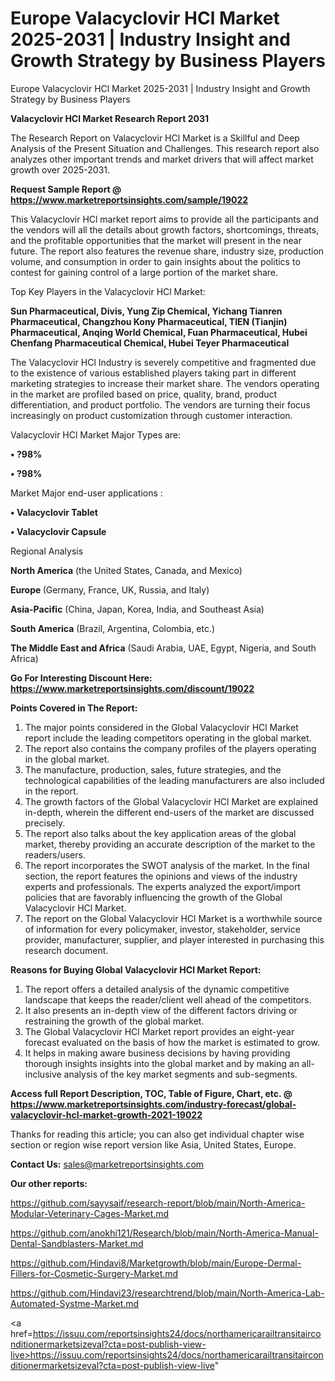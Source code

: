 # Europe Valacyclovir HCl Market 2025-2031 | Industry Insight and Growth Strategy by Business Players
Europe Valacyclovir HCl Market 2025-2031 | Industry Insight and Growth Strategy by Business Players

<strong>Valacyclovir HCl Market Research Report 2031</strong>

The Research Report on Valacyclovir HCl Market is a Skillful and Deep Analysis of the Present Situation and Challenges. This research report also analyzes other important trends and market drivers that will affect market growth over 2025-2031.

<strong>Request Sample Report @ <a href=https://www.marketreportsinsights.com/sample/19022>https://www.marketreportsinsights.com/sample/19022</a></strong>

This Valacyclovir HCl market report aims to provide all the participants and the vendors will all the details about growth factors, shortcomings, threats, and the profitable opportunities that the market will present in the near future. The report also features the revenue share, industry size, production volume, and consumption in order to gain insights about the politics to contest for gaining control of a large portion of the market share.

Top Key Players in the Valacyclovir HCl Market:

<strong>Sun Pharmaceutical, Divis, Yung Zip Chemical, Yichang Tianren Pharmaceutical, Changzhou Kony Pharmaceutical, TIEN (Tianjin) Pharmaceutical, Anqing World Chemical, Fuan Pharmaceutical, Hubei Chenfang Pharmaceutical Chemical, Hubei Teyer Pharmaceutical</strong>

The Valacyclovir HCl Industry is severely competitive and fragmented due to the existence of various established players taking part in different marketing strategies to increase their market share. The vendors operating in the market are profiled based on price, quality, brand, product differentiation, and product portfolio. The vendors are turning their focus increasingly on product customization through customer interaction.

Valacyclovir HCl Market Major Types are:

<strong>• ?98%

• ?98%</strong>

Market Major end-user applications :

<strong>• Valacyclovir Tablet

• Valacyclovir Capsule</strong>

Regional Analysis

</u><strong><b>North America</b></strong> (the United States, Canada, and Mexico)

<strong><b>Europe </b></strong>(Germany, France, UK, Russia, and Italy)

<strong><b>Asia-Pacific</b></strong> (China, Japan, Korea, India, and Southeast Asia)

<strong><b>South America</b></strong> (Brazil, Argentina, Colombia, etc.)

<strong><b>The Middle East and Africa</b></strong> (Saudi Arabia, UAE, Egypt, Nigeria, and South Africa)

<strong>Go For Interesting Discount Here: <a href=https://www.marketreportsinsights.com/discount/19022>https://www.marketreportsinsights.com/discount/19022</a></strong>

<strong>Points Covered in The Report:</strong>
<ol>
  <li>The major points considered in the Global Valacyclovir HCl Market report include the leading competitors operating in the global market.</li>
  <li>The report also contains the company profiles of the players operating in the global market.</li>
  <li>The manufacture, production, sales, future strategies, and the technological capabilities of the leading manufacturers are also included in the report.</li>
  <li>The growth factors of the Global Valacyclovir HCl Market are explained in-depth, wherein the different end-users of the market are discussed precisely.</li>
  <li>The report also talks about the key application areas of the global market, thereby providing an accurate description of the market to the readers/users.</li>
  <li>The report incorporates the SWOT analysis of the market. In the final section, the report features the opinions and views of the industry experts and professionals. The experts analyzed the export/import policies that are favorably influencing the growth of the Global Valacyclovir HCl Market.</li>
  <li>The report on the Global Valacyclovir HCl Market is a worthwhile source of information for every policymaker, investor, stakeholder, service provider, manufacturer, supplier, and player interested in purchasing this research document.</li>
</ol>
<strong>Reasons for Buying Global Valacyclovir HCl Market Report:</strong>

<ol>
  <li>The report offers a detailed analysis of the dynamic competitive landscape that keeps the reader/client well ahead of the competitors.</li>
  <li>It also presents an in-depth view of the different factors driving or restraining the growth of the global market.</li>
  <li>The Global Valacyclovir HCl Market report provides an eight-year forecast evaluated on the basis of how the market is estimated to grow.</li>
  <li>It helps in making aware business decisions by having providing thorough insights insights into the global market and by making an all-inclusive analysis of the key market segments and sub-segments.</li>
</ol>
<strong>Access full Report Description, TOC, Table of Figure, Chart, etc. @ <a href=https://www.marketreportsinsights.com/industry-forecast/global-valacyclovir-hcl-market-growth-2021-19022>https://www.marketreportsinsights.com/industry-forecast/global-valacyclovir-hcl-market-growth-2021-19022</a></strong>


Thanks for reading this article; you can also get individual chapter wise section or region wise report version like Asia, United States, Europe.

<strong>Contact Us:</strong>
sales@marketreportsinsights.com

<strong>Our other reports:</strong>

<a href=https://github.com/sayysaif/research-report/blob/main/North-America-Modular-Veterinary-Cages-Market.md>https://github.com/sayysaif/research-report/blob/main/North-America-Modular-Veterinary-Cages-Market.md</a>

<a href=https://github.com/anokhi121/Research/blob/main/North-America-Manual-Dental-Sandblasters-Market.md>https://github.com/anokhi121/Research/blob/main/North-America-Manual-Dental-Sandblasters-Market.md</a>

<a href=https://github.com/Hindavi8/Marketgrowth/blob/main/Europe-Dermal-Fillers-for-Cosmetic-Surgery-Market.md>https://github.com/Hindavi8/Marketgrowth/blob/main/Europe-Dermal-Fillers-for-Cosmetic-Surgery-Market.md</a>

<a href=https://github.com/Hindavi23/researchtrend/blob/main/North-America-Lab-Automated-Systme-Market.md>https://github.com/Hindavi23/researchtrend/blob/main/North-America-Lab-Automated-Systme-Market.md</a>

<a href=https://issuu.com/reportsinsights24/docs/northamericarailtransitairconditionermarketsizeval?cta=post-publish-view-live>https://issuu.com/reportsinsights24/docs/northamericarailtransitairconditionermarketsizeval?cta=post-publish-view-live</a>"
